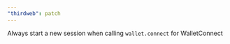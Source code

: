 ```yaml
---
"thirdweb": patch
---
```


Always start a new session when calling `wallet.connect` for WalletConnect
